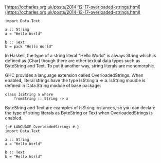 [https://ocharles.org.uk/posts/2014-12-17-overloaded-strings.html](https://ocharles.org.uk/posts/2014-12-17-overloaded-strings.html)


```
import Data.Text

a :: String
a = "Hello World"

b :: Text
b = pack "Hello World"
```

In Haskell, the type of a string literal "Hello World" is always String which is defined as [Char] though there are other textual data types such as ByteString and Text. To put it another way, string literals are monomorphic.

GHC provides a language extension called OverloadedStrings. When enabled, literal strings have the type IsString a => a. IsString moudle is defined in Data.String module of base package:

```
class IsString a where
    fromString :: String -> a
```

ByteString and Text are examples of IsString instances, so you can declare the type of string literals as ByteString or Text when OverloadedStrings is enabled.

```
{-# LANGUAGE OverloadedStrings #-}
import Data.Text

a :: String
a = "Hello World"

b :: Text
b = "Hello World"
```
